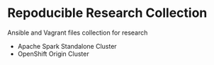 # Repoducible Research Collection

Ansible and Vagrant files collection for research

- Apache Spark Standalone Cluster
- OpenShift Origin Cluster

